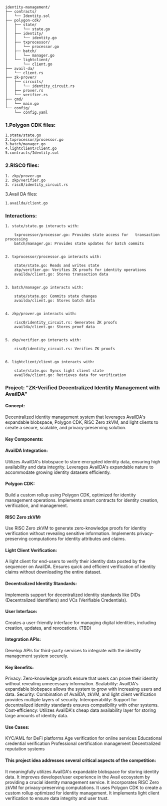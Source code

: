 ```
identity-management/
├── contracts/
│   └── Identity.sol
├── polygon-cdk/
│   ├── state/
│   │   └── state.go
│   ├── identity/
│   │   └── identity.go
│   ├── txprocessor/
│   │   └── processor.go
│   ├── batch/
│   │   └── manager.go
│   └── lightclient/
│       └── client.go
├── avail-da/
│   └── client.rs
├── zk-prover/
│   ├── circuits/
│   │   └── identity_circuit.rs
│   ├── prover.rs
│   └── verifier.rs
├── cmd/
│   └── main.go
└── config/
    └── config.yaml
```



### 1.Polygon CDK files:

    1.state/state.go
    2.txprocessor/processor.go
    3.batch/manager.go
    4.lightclient/client.go
    5.contracts/Identity.sol


### 2.RISC0 files:

    1. zkp/prover.go
    2. zkp/verifier.go
    3. risc0/identity_circuit.rs


3.Avail DA files:

    1.availda/client.go

### Interactions:

    1. state/state.go interacts with:

        txprocessor/processor.go: Provides state access for   transaction processing
        batch/manager.go: Provides state updates for batch commits


    2. txprocessor/processor.go interacts with:

        state/state.go: Reads and writes state
        zkp/verifier.go: Verifies ZK proofs for identity operations
        availda/client.go: Stores transaction data


    3. batch/manager.go interacts with:

        state/state.go: Commits state changes
        availda/client.go: Stores batch data


    4. zkp/prover.go interacts with:

        risc0/identity_circuit.rs: Generates ZK proofs
        availda/client.go: Stores proof data


    5. zkp/verifier.go interacts with:

        risc0/identity_circuit.rs: Verifies ZK proofs


    6. lightclient/client.go interacts with:

        state/state.go: Syncs light client state
        availda/client.go: Retrieves data for verification
### Project: "ZK-Verified Decentralized Identity Management with AvailDA"

#### Concept:
Decentralized identity management system that leverages AvailDA's expandable blobspace, Polygon CDK, RISC Zero zkVM, and light clients to create a secure, scalable, and privacy-preserving solution.
#### Key Components:

#### AvailDA Integration:

Utilizes AvailDA's blobspace to store encrypted identity data, ensuring high availability and data integrity.
Leverages AvailDA's expandable nature to accommodate growing identity datasets efficiently.


#### Polygon CDK:

Build a custom rollup using Polygon CDK, optimized for identity management operations.
Implements smart contracts for identity creation, verification, and management.


#### RISC Zero zkVM:

Use RISC Zero zkVM to generate zero-knowledge proofs for identity verification without revealing sensitive information.
Implements privacy-preserving computations for identity attributes and claims.


#### Light Client Verification:

A light client for end-users to verify their identity data posted by the sequencer on AvailDA.
Ensures quick and efficient verification of identity claims without downloading the entire dataset.


#### Decentralized Identity Standards:

Implements support for decentralized identity standards like DIDs (Decentralized Identifiers) and VCs (Verifiable Credentials).


#### User Interface:

Creates a user-friendly interface for managing digital identities, including creation, updates, and revocations.
(TBD)

#### Integration APIs:

Develop APIs for third-party services to integrate with the identity management system securely.



#### Key Benefits:

Privacy: Zero-knowledge proofs ensure that users can prove their identity without revealing unnecessary information.
Scalability: AvailDA's expandable blobspace allows the system to grow with increasing users and data.
Security: Combination of AvailDA, zkVM, and light client verification provides multiple layers of security.
Interoperability: Support for decentralized identity standards ensures compatibility with other systems.
Cost-efficiency: Utilizes AvailDA's cheap data availability layer for storing large amounts of identity data.

#### Use Cases:

KYC/AML for DeFi platforms
Age verification for online services
Educational credential verification
Professional certification management
Decentralized reputation systems

#### This project idea addresses several critical aspects of the competition:

It meaningfully utilizes AvailDA's expandable blobspace for storing identity data.
It improves developer/user experience in the Avail ecosystem by providing a crucial identity management service.
It incorporates RISC Zero zkVM for privacy-preserving computations.
It uses Polygon CDK to create a custom rollup optimized for identity management.
It implements light client verification to ensure data integrity and user trust.
